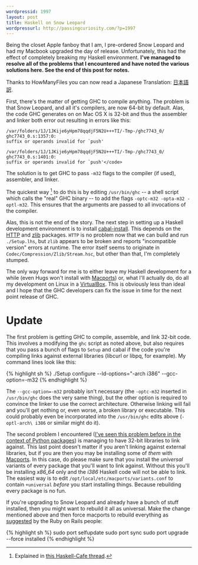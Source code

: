 ```yaml
--- 
wordpressid: 1997
layout: post
title: Haskell on Snow Leopard
wordpressurl: http://passingcuriosity.com/?p=1997
---
```


Being the closet Apple fanboy that I am, I pre-ordered Snow Leopard and had my
Macbook upgraded the day of release. Unfortunately, this had the effect of
completely breaking my Haskell environment. **I've managed to resolve all of
the problems that I encountered and have noted the various solutions here. See
the end of this post for notes.**

Thanks to HowManyFiles you can now read a Japanese Translation:  [日本語訳](http://haskell.g.hatena.ne.jp/HowManyFiles/20100211).

First, there's the matter of getting GHC to compile anything. The problem is
that Snow Leopard, and all it's compilers, are now 64-bit by default. Alas,
the code GHC generates on on Mac OS X is 32-bit and thus the assembler and
linker both error out resulting in errors like this:

    /var/folders/1J/1JKije6yHpm78qqdjF5N2U+++TI/-Tmp-/ghc7743_0/ ghc7743_0.s:1357:0:
    suffix or operands invalid for `push'

    /var/folders/1J/1JKije6yHpm78qqdjF5N2U+++TI/-Tmp-/ghc7743_0/ ghc7743_0.s:1401:0:
    suffix or operands invalid for `push'</code>

The solution is to get GHC to pass `-m32` flags to the compiler (if used),
assembler, and linker.

The quickest way [^1] to do this is by editing `/usr/bin/ghc` -- a shell
script which calls the "real" GHC binary -- to add the flags `-optc-m32
-opta-m32 -optl-m32`. This ensures that the arguments are passed to all
invocations of the compiler.

[^1]: Explained in [this Haskell-Cafe
thread](http://www.mail-archive.com/haskell-cafe@haskell.org/msg64038.html).

Alas, this is not the end of the story. The next step in setting up a Haskell
development environment is to install
[cabal-install](http://haskell.org/cabal/). This depends on the
[HTTP](http://hackage.haskell.org/package/HTTP) and
[zlib](http://hackage.haskell.org/package/zlib) packages. `HTTP` is no problem
now that we can build and run `./Setup.lhs`, but `zlib` appears to be broken
and reports "incompatible version" errors at runtime. The error itself seems
to originate in `Codec/Compression/Zlib/Stream.hsc`, but other than that, I'm
completely stumped.

The only way forward for me is to either leave my Haskell development for a
while (even Hugs won't install with [Macports](http://www.macports.org/)) or,
what I'll actually do, do all my development on Linux in a
[VirtualBox](http://www.virtualbox.org/). This is obviously less than ideal
and I hope that the GHC developers can fix the issue in time for the next
point release of GHC.

# Update #

The first problem is getting GHC to compile, assemble, and link 32-bit code.
This involves a modifying the `ghc` script as noted above, but also requires
that you pass a bunch of flags to `Setup` and cabal if the code you're
compiling links against external libraries (libcurl or libpq, for example). My
command lines look like this:

{% highlight sh %}
./Setup configure --ld-options="-arch i386" --gcc-option=-m32
{% endhighlight %}

The `--gcc-option=-m32` probably isn't necessary (the `-optc-m32` inserted in
`/usr/bin/ghc` does the very same thing), but the other option is required to
convince the linker to use the correct architecture. Otherwise linking will
fail and you'll get nothing or, even worse, a broken library or executable.
This could probably even be incorporated into the `/usr/bin/ghc` edits above
(`-optl-arch\ i386` or similar might do it).

The second problem I encountered ([I've seen this problem before in the
context of Python packages](/2009/installing-pil-on-mac-os-x-leopard/)) is
managing to have 32-bit libraries to link against. This last point doesn't
matter if you aren't linking against external libraries, but if you are then
you may be installing some of *them* with
[Macports](http://www.macports.org/). In this case, do please make sure that
you install the *universal* variants of every package that you'll want to link
against. Without this you'll be installing *x86_64* only and the *i386*
Haskell code will not be able to link. The easiest way is to edit
`/opt/local/etc/macports/variants.conf` to contain `+universal` *before* you
start installing things. Because rebuilding every package is no fun.

If you're upgrading to Snow Leopard and already have a bunch of stuff
installed, then you might want to rebuild it all as universal. Make the change
mentioned above and then force macports to rebuild everything as
[suggested](http://weblog.rubyonrails.org/2009/8/30/upgrading-to-snow-leopard)
by the Ruby on Rails people:

{% highlight sh %}
sudo port selfupdate
sudo port sync
sudo port upgrade --force installed
{% endhighlight %}
